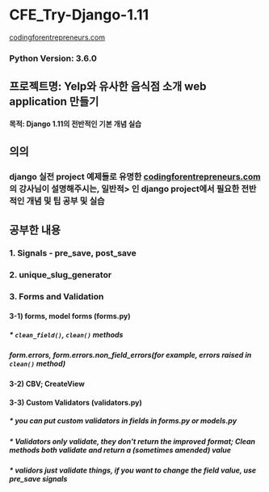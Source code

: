 # CFE_Try-Django-1.11

[codingforentrepreneurs.com](https://www.codingforentrepreneurs.com/projects/try-django-111/)
### Python Version: 3.6.0


## 프로젝트명: Yelp와 유사한 음식점 소개 web application 만들기

#### 목적: Django 1.11의 전반적인 기본 개념 실습

## 의의
### django 실전 project 예제들로 유명한 [codingforentrepreneurs.com](https://www.codingforentrepreneurs.com/projects/try-django-111/)의 강사님이 설명해주시는, 일반적>    인 django project에서 필요한 전반적인 개념 및 팁 공부 및 실습


## 공부한 내용

### 1. Signals - pre_save, post_save
### 2. unique_slug_generator
### 3. Forms and Validation
#### 3-1) forms, model forms (forms.py)
##### * `clean_field()`, `clean()` methods
##### form.errors, form.errors.non_field_errors(for example, errors raised in `clean()` method)
#### 3-2) CBV; CreateView
#### 3-3) Custom Validators (validators.py)
##### * you can put custom validators in fields in forms.py or models.py
##### * Validators only validate, they don't return the improved format; Clean methods both validate and return a (sometimes amended) value
##### * validors just validate things, if you want to change the field value, use pre_save signals
